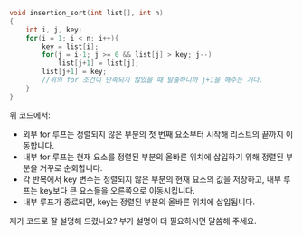 

```c
void insertion_sort(int list[], int n)
{
    int i, j, key;
    for(i = 1; i < n; i++){
        key = list[i];
        for(j = i-1; j >= 0 && list[j] > key; j--)
            list[j+1] = list[j];
        list[j+1] = key; 
        //위의 for 조건이 만족되지 않았을 때 탈출하니까 j+1을 해주는 거다.
    }
}
```
위 코드에서:
- 외부 for 루프는 정렬되지 않은 부분의 첫 번째 요소부터 시작해 리스트의 끝까지 이동합니다. 
- 내부 for 루프는 현재 요소를 정렬된 부분의 올바른 위치에 삽입하기 위해 정렬된 부분을 거꾸로 순회합니다.
- 각 반복에서 key 변수는 정렬되지 않은 부분의 현재 요소의 값을 저장하고, 내부 루프는 key보다 큰 요소들을 오른쪽으로 이동시킵니다.
- 내부 루프가 종료되면, key는 정렬된 부분의 올바른 위치에 삽입됩니다.

제가 코드로 잘 설명해 드렸나요? 부가 설명이 더 필요하시면 말씀해 주세요.